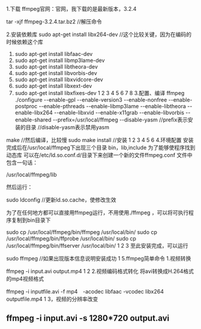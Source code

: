1.下载
ffmpeg官网：官网，我下载的是最新版本，3.2.4

tar -xjf ffmpeg-3.2.4.tar.bz2  //解压命令

2.安装依赖库
sudo apt-get install libx264-dev  //这个比较关键，因为在编码的时候依赖这个库
1. sudo apt-get install libfaac-dev
2. sudo apt-get install libmp3lame-dev
3. sudo apt-get install libtheora-dev
4. sudo apt-get install libvorbis-dev
5. sudo apt-get install libxvidcore-dev
6. sudo apt-get install libxext-dev
7. sudo apt-get install libxfixes-dev
1
2
3
4
5
6
7
8
3.配置、编译 ffmpeg
./configure --enable-gpl --enable-version3 --enable-nonfree --enable-postproc  --enable-pthreads  --enable-libmp3lame --enable-libtheora --enable-libx264 --enable-libxvid --enable-x11grab --enable-libvorbis --enable-shared --prefix=/usr/local/ffmpeg --disable-yasm
//prefix表示安装的目录
//disable-yasm表示禁用yasm

make   //然后编译，比较慢
sudo make install  //安装
1
2
3
4
5
6
4.环境配置
安装完成后在/usr/local/ffmpeg下出现三个目录 
bin，lib,include 
为了能够使程序找到动态库 
可以在/etc/ld.so.conf.d/目录下来创建一个新的文件ffmpeg.conf 
文件中包含一句话：

/usr/local/ffmpeg/lib

然后运行：

sudo ldconfig   //更新ld.so.cache，使修改生效

为了在任何地方都可以直接用ffmpeg运行，不用使用./ffmpeg 
，可以将可执行程序复制到bin目录下

sudo cp /usr/local/ffmpeg/bin/ffmpeg /usr/local/bin/ 
sudo cp /usr/local/ffmpeg/bin/ffprobe /usr/local/bin/ 
sudo cp /usr/local/ffmpeg/bin/ffserver /usr/local/bin/
1
2
3
至此安装完成，可以运行

sudo ffmpeg //如果出现版本信息说明安装成功
1
5.ffmpeg简单命令
1.视频转换

ffmpeg -i input.avi output.mp4
1
2
2.视频编码格式转化 
将avi转换成H.264格式的mp4视频格式

ffmpeg -i inputfile.avi -f mp4　-acodec libfaac -vcodec libx264 outputfile.mp4 
1
3，视频的分辨率改变

ffmpeg -i input.avi -s 1280*720 output.avi
--------------------- 
